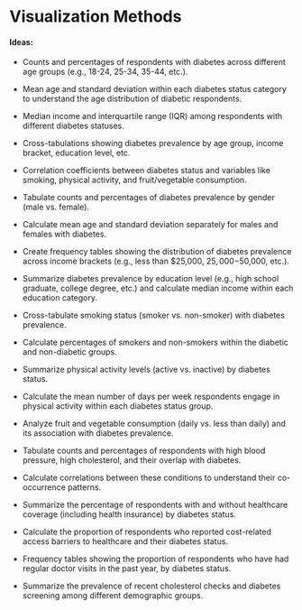 # Visualization Methods

#### Ideas: 
- Counts and percentages of respondents with diabetes across different age groups (e.g., 18-24, 25-34, 35-44, etc.).
- Mean age and standard deviation within each diabetes status category to understand the age distribution of diabetic respondents.
- Median income and interquartile range (IQR) among respondents with different diabetes statuses.
- Cross-tabulations showing diabetes prevalence by age group, income bracket, education level, etc.
- Correlation coefficients between diabetes status and variables like smoking, physical activity, and fruit/vegetable consumption.

  
- Tabulate counts and percentages of diabetes prevalence by gender (male vs. female).
- Calculate mean age and standard deviation separately for males and females with diabetes.
- Create frequency tables showing the distribution of diabetes prevalence across income brackets (e.g., less than $25,000, $25,000-$50,000, etc.).
- Summarize diabetes prevalence by education level (e.g., high school graduate, college degree, etc.) and calculate median income within each education category.
- Cross-tabulate smoking status (smoker vs. non-smoker) with diabetes prevalence.
- Calculate percentages of smokers and non-smokers within the diabetic and non-diabetic groups.
- Summarize physical activity levels (active vs. inactive) by diabetes status.
- Calculate the mean number of days per week respondents engage in physical activity within each diabetes status group.
- Analyze fruit and vegetable consumption (daily vs. less than daily) and its association with diabetes prevalence.
- Tabulate counts and percentages of respondents with high blood pressure, high cholesterol, and their overlap with diabetes.
- Calculate correlations between these conditions to understand their co-occurrence patterns.
- Summarize the percentage of respondents with and without healthcare coverage (including health insurance) by diabetes status.
- Calculate the proportion of respondents who reported cost-related access barriers to healthcare and their diabetes status.
- Frequency tables showing the proportion of respondents who have had regular doctor visits in the past year, by diabetes status.
- Summarize the prevalence of recent cholesterol checks and diabetes screening among different demographic groups. 



